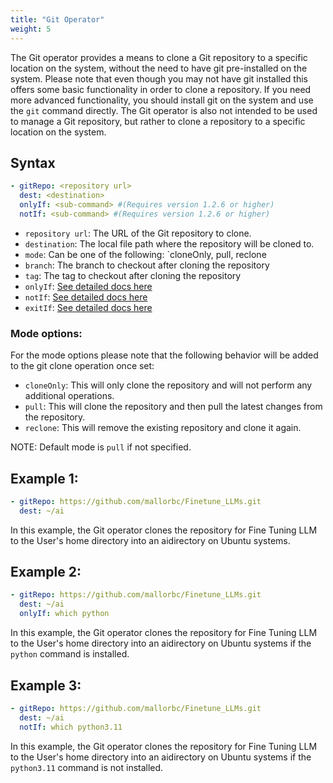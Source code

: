 ```yaml
---
title: "Git Operator"
weight: 5
---
```

The Git operator provides a means to clone a Git repository to a specific location on the system, without the need to have git pre-installed on the system.  Please note that even though you may not have git installed this offers some basic functionality in order to clone a repository.  If you need more advanced functionality, you should install git on the system and use the `git` command directly.  The Git operator is also not intended to be used to manage a Git repository, but rather to clone a repository to a specific location on the system.

## Syntax

```yaml
- gitRepo: <repository url>
  dest: <destination>
  onlyIf: <sub-command> #(Requires version 1.2.6 or higher)
  notIf: <sub-command> #(Requires version 1.2.6 or higher)
```

* `repository url`: The URL of the Git repository to clone.
* `destination`: The local file path where the repository will be cloned to.
* `mode`: Can be one of the following: `cloneOnly, pull, reclone
* `branch`: The branch to checkout after cloning the repository
* `tag`: The tag to checkout after cloning the repository
* `onlyIf`: [See detailed docs here](sub-commands)
* `notIf`: [See detailed docs here](sub-commands)
* `exitIf`: [See detailed docs here](sub-commands)

### Mode options:
For the mode options please note that the following behavior will be added to the git clone operation once set:
- `cloneOnly`: This will only clone the repository and will not perform any additional operations.
- `pull`: This will clone the repository and then pull the latest changes from the repository.
- `reclone`: This will remove the existing repository and clone it again.

NOTE: Default mode is `pull` if not specified.

## Example 1:

```yaml
- gitRepo: https://github.com/mallorbc/Finetune_LLMs.git
  dest: ~/ai
```

In this example, the Git operator clones the repository for Fine Tuning LLM to the User's home directory into an aidirectory on Ubuntu systems.

## Example 2:

```yaml
- gitRepo: https://github.com/mallorbc/Finetune_LLMs.git
  dest: ~/ai
  onlyIf: which python
```

In this example, the Git operator clones the repository for Fine Tuning LLM to the User's home directory into an aidirectory on Ubuntu systems if the `python` command is installed.

## Example 3:

```yaml
- gitRepo: https://github.com/mallorbc/Finetune_LLMs.git
  dest: ~/ai
  notIf: which python3.11
```

In this example, the Git operator clones the repository for Fine Tuning LLM to the User's home directory into an aidirectory on Ubuntu systems if the `python3.11` command is not installed.

